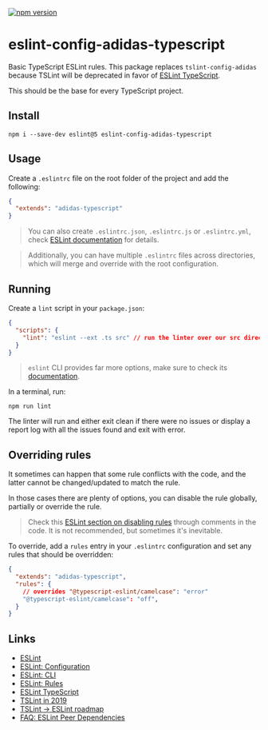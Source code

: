 [![npm version](https://badge.fury.io/js/eslint-config-adidas-typescript.svg)](https://npmjs.com/package/eslint-config-adidas-typescript)

# eslint-config-adidas-typescript

Basic TypeScript ESLint rules. This package replaces `tslint-config-adidas` because TSLint will be deprecated in favor of [ESLint TypeScript](https://eslint.org/blog/2019/01/future-typescript-eslint#the-future-of-typescript-on-eslint).

This should be the base for every TypeScript project.

## Install

```
npm i --save-dev eslint@5 eslint-config-adidas-typescript
```

## Usage

Create a `.eslintrc` file on the root folder of the project and add the following:

```json
{
  "extends": "adidas-typescript"
}
```

> You can also create `.eslintrc.json`, `.eslintrc.js` or `.eslintrc.yml`, check [ESLint documentation](https://eslint.org/docs/user-guide/configuring) for details.

> Additionally, you can have multiple `.eslintrc` files across directories, which will merge and override with the root configuration.

## Running

Create a `lint` script in your `package.json`:

```json
{
  "scripts": {
    "lint": "eslint --ext .ts src" // run the linter over our src directory, all the files ending in .ts will be analyzed
  }
}
```

> `eslint` CLI provides far more options, make sure to check its [documentation](https://eslint.org/docs/user-guide/command-line-interface).

In a terminal, run:

```
npm run lint
```

The linter will run and either exit clean if there were no issues or display a report log with all the issues found and exit with error.

## Overriding rules

It sometimes can happen that some rule conflicts with the code, and the latter cannot be changed/updated to match the rule.

In those cases there are plenty of options, you can disable the rule globally, partially or override the rule.

> Check this [ESLint section on disabling rules](https://eslint.org/docs/user-guide/configuring#disabling-rules-with-inline-comments) through comments in the code. It is not recommended, but sometimes it's inevitable.

To override, add a `rules` entry in your `.eslintrc` configuration and set any rules that should be overridden:

```json
{
  "extends": "adidas-typescript",
  "rules": {
    // overrides "@typescript-eslint/camelcase": "error"
    "@typescript-eslint/camelcase": "off",
  }
}
```

## Links

- [ESLint](https://eslint.org/)
- [ESLint: Configuration](https://eslint.org/docs/user-guide/configuring)
- [ESLint: CLI](https://eslint.org/docs/user-guide/command-line-interface)
- [ESLint: Rules](https://eslint.org/docs/rules/)
- [ESLint TypeScript](https://eslint.org/blog/2019/01/future-typescript-eslint#the-future-of-typescript-on-eslint)
- [TSLint in 2019](https://medium.com/palantir/tslint-in-2019-1a144c2317a9)
- [TSLint -> ESLint roadmap](https://github.com/palantir/tslint/issues/4534)
- [FAQ: ESLint Peer Dependencies](../../CHANGELOG.md#ESLint-Peer-Dependencies)

